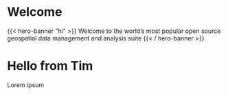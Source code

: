 # Welcome

{{< hero-banner "hi" >}}
Welcome to the world’s most popular open source geospatial data management and analysis suite
{{< / hero-banner >}}

# Hello from Tim

Lorem ipsum
